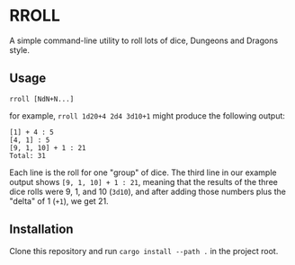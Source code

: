 # RROLL

A simple command-line utility to roll lots of dice, Dungeons and Dragons style.

## Usage

`rroll [NdN+N...]`

for example, `rroll 1d20+4 2d4 3d10+1` might produce the following output:

```
[1] + 4 : 5
[4, 1] : 5
[9, 1, 10] + 1 : 21
Total: 31
```

Each line is the roll for one "group" of dice. The third line in our example output shows `[9, 1, 10] + 1 : 21`, meaning that the results of the three dice rolls were 9, 1, and 10 (`3d10`), and after adding those numbers plus the "delta" of 1 (`+1`), we get 21.

## Installation

Clone this repository and run `cargo install --path .` in the project root.
